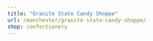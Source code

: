 ```yaml
---
title: "Granite State Candy Shoppe"
url: /manchester/granite-state-candy-shoppe/
shop: confectionery
---
```

